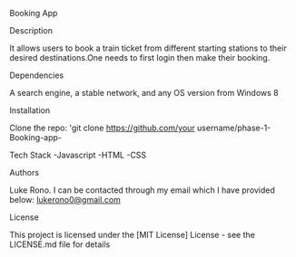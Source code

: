 Booking App

Description

It allows users to book a train ticket from different starting stations to their desired destinations.One needs to first login then make their booking.

Dependencies

A search engine, a stable network, and any OS version from Windows 8

Installation

Clone the repo: 'git clone https://github.com/your username/phase-1-Booking-app-

Tech Stack
-Javascript
-HTML
-CSS

Authors

Luke Rono. I can be contacted through my email which I have provided below:
lukerono0@gmail.com

License

This project is licensed under the [MIT License] License - see the LICENSE.md file for details

